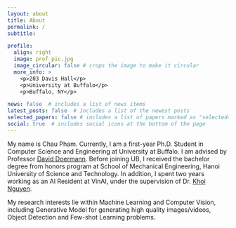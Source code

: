 ```yaml
---
layout: about
title: About
permalink: /
subtitle: 

profile:
  align: right
  image: prof_pic.jpg
  image_circular: false # crops the image to make it circular
  more_info: >
    <p>203 Davis Hall</p>
    <p>University at Buffalo</p>
    <p>Buffalo, NY</p>

news: false  # includes a list of news items
latest_posts: false  # includes a list of the newest posts
selected_papers: false # includes a list of papers marked as "selected={true}"
social: true  # includes social icons at the bottom of the page
---
```


My name is Chau Pham. Currently, I am a first-year Ph.D. Student in Computer Science and Engineering at University
at Buffalo. I am advised by Professor [David Doermann](https://cse.buffalo.edu/~doermann/index.html). Before joining UB, I received the bachelor degree from honors program at School of Mechanical Engineering, Hanoi University of Science and Technology. In addition, I spent two years working as an AI Resident at VinAI, under the supervision of 
Dr. [Khoi Nguyen](https://www.khoinguyen.org/). 

My research interests lie within Machine Learning and Computer Vision, including Generative Model for generating 
high quality images/videos, Object Detection and Few-shot Learning problems.

<!-- Put your address / P.O. box / other info right below your picture. You can also disable any of these elements by editing `profile` property of the YAML header of your `_pages/about.md`. Edit `_bibliography/papers.bib` and Jekyll will render your [publications page](/al-folio/publications/) automatically.

Link to your social media connections, too. This theme is set up to use [Font Awesome icons](http://fortawesome.github.io/Font-Awesome/) and [Academicons](https://jpswalsh.github.io/academicons/), like the ones below. Add your Facebook, Twitter, LinkedIn, Google Scholar, or just disable all of them. -->